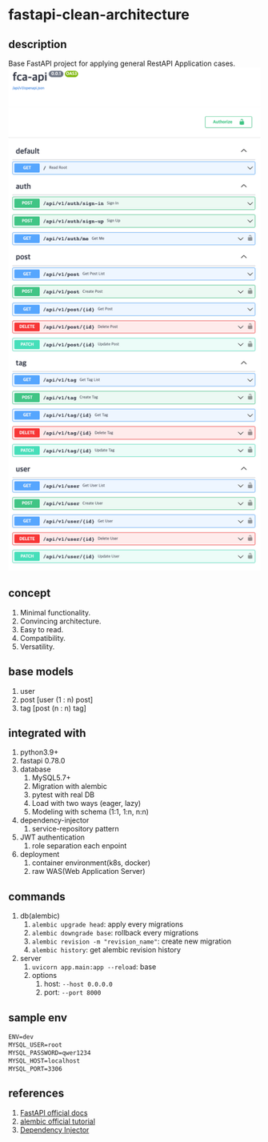 # fastapi-clean-architecture

## description
Base FastAPI project for applying general RestAPI Application cases.
![openapi-docs](./doc/images/openapi-docs-v2.png)

## concept
1. Minimal functionality.
2. Convincing architecture.
3. Easy to read.
4. Compatibility.
5. Versatility.

## base models
1. user
2. post [user (1 : n) post]
3. tag [post (n : n) tag]

## integrated with
1. python3.9+
2. fastapi 0.78.0
3. database
   1. MySQL5.7+
   2. Migration with alembic
   3. pytest with real DB
   4. Load with two ways (eager, lazy)
   5. Modeling with schema (1:1, 1:n, n:n)
4. dependency-injector
   1. service-repository pattern
5. JWT authentication
   1. role separation each enpoint
6. deployment
   1. container environment(k8s, docker)
   2. raw WAS(Web Application Server)

## commands
1. db(alembic)
   1. `alembic upgrade head`: apply every migrations
   2. `alembic downgrade base`: rollback every migrations
   3. `alembic revision -m "revision_name"`: create new migration 
   4. `alembic history`: get alembic revision history
2. server
   1. `uvicorn app.main:app --reload`: base
   2. options
      1. host: `--host 0.0.0.0`
      2. port: `--port 8000`

## sample env
```dotenv
ENV=dev
MYSQL_USER=root
MYSQL_PASSWORD=qwer1234
MYSQL_HOST=localhost
MYSQL_PORT=3306
```

## references
1. [FastAPI official docs](https://fastapi.tiangolo.com/)
2. [alembic official tutorial](https://alembic.sqlalchemy.org/en/latest/tutorial.html)
3. [Dependency Injector](https://python-dependency-injector.ets-labs.org/)

